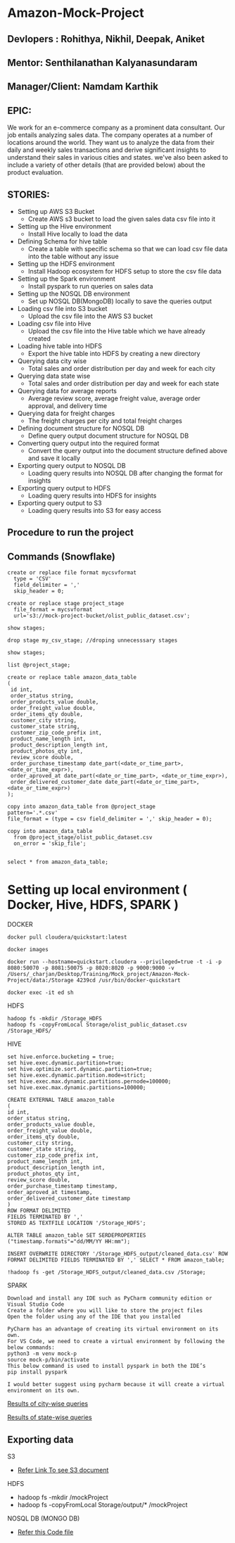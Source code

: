 # Amazon-Mock-Project

## Devlopers : Rohithya, Nikhil, Deepak, Aniket

## Mentor: Senthilanathan Kalyanasundaram

## Manager/Client: Namdam Karthik

## EPIC:

 We work for an e-commerce company as a prominent data consultant. Our job entails analyzing sales data. The company operates at a number of locations around the world. They want us to analyze the data from their daily and weekly sales transactions and derive significant insights to understand their sales in various cities and states. we've also been asked to include a variety of other details (that are provided below) about the product evaluation.

## STORIES:

- Setting up AWS S3 Bucket
  - Create AWS s3 bucket to load the given sales data csv file into it
- Setting up the Hive environment
  - Install Hive locally to load the data
- Defining Schema for hive table
  - Create a table with specific schema so that we can load csv file data into the table without any issue
- Setting up the HDFS environment
  - Install Hadoop ecosystem for HDFS setup to store the csv file data
- Setting up the Spark environment
  - Install pyspark to run queries on sales data
- Setting up the NOSQL DB environment
  - Set up NOSQL DB(MongoDB) locally to save the queries output
- Loading csv file into S3 bucket
  - Upload the csv file into the AWS S3 bucket
- Loading csv file into Hive
  - Upload the csv file into the Hive table which we have already created
- Loading hive table into HDFS
  - Export the hive table into HDFS by creating a new directory
- Querying data city wise
  - Total sales and order distribution per day and week for each city
- Querying data state wise
  - Total sales and order distribution per day and week for each state
- Querying data for average reports
  - Average review score, average freight value, average order approval, and delivery time
- Querying data for freight charges
  - The freight charges per city and total freight charges
- Defining document structure for NOSQL DB
  - Define query output document structure for NOSQL DB
- Converting query output into the required format
  - Convert the query output into the document structure defined above and save it locally
- Exporting query output to NOSQL DB
  - Loading query results into NOSQL DB after changing the format for insights
- Exporting query output to HDFS
  - Loading query results into HDFS for insights
- Exporting query output to S3
  - Loading query results into S3 for easy access

## Procedure to run the project

## Commands (Snowflake)

```
create or replace file format mycsvformat
  type = 'CSV'
  field_delimiter = ','
  skip_header = 0;
  
create or replace stage project_stage
  file_format = mycsvformat 
  url='s3://mock-project-bucket/olist_public_dataset.csv';

show stages;

drop stage my_csv_stage; //droping unnecesssary stages

show stages;

list @project_stage;

create or replace table amazon_data_table 
(
 id int,
 order_status string,
 order_products_value double,
 order_freight_value double,
 order_items_qty double,
 customer_city string,
 customer_state string,
 customer_zip_code_prefix int,
 product_name_length int,
 product_description_length int,
 product_photos_qty int,
 review_score double,
 order_purchase_timestamp date_part(<date_or_time_part>, <date_or_time_expr>),
 order_aproved_at date_part(<date_or_time_part>, <date_or_time_expr>),
 order_delivered_customer_date date_part(<date_or_time_part>, <date_or_time_expr>) 
); 

copy into amazon_data_table from @project_stage 
pattern='.*.csv' 
file_format = (type = csv field_delimiter = ',' skip_header = 0);

copy into amazon_data_table
  from @project_stage/olist_public_dataset.csv
  on_error = 'skip_file';


select * from amazon_data_table;
```

# Setting up local environment ( Docker, Hive, HDFS, SPARK )

DOCKER

```
docker pull cloudera/quickstart:latest

docker images

docker run --hostname=quickstart.cloudera --privileged=true -t -i -p 8080:50070 -p 8081:50075 -p 8020:8020 -p 9000:9000 -v /Users/_charjan/Desktop/Training/Mock_project/Amazon-Mock-Project/data:/Storage 4239cd /usr/bin/docker-quickstart

docker exec -it ed sh                                
```

HDFS

```
hadoop fs -mkdir /Storage_HDFS
hadoop fs -copyFromLocal Storage/olist_public_dataset.csv /Storage_HDFS/
```

HIVE

```
set hive.enforce.bucketing = true;
set hive.exec.dynamic.partition=true;
set hive.optimize.sort.dynamic.partition=true;
set hive.exec.dynamic.partition.mode=strict;
set hive.exec.max.dynamic.partitions.pernode=100000;
set hive.exec.max.dynamic.partitions=100000;

CREATE EXTERNAL TABLE amazon_table 
(
id int,
order_status string,
order_products_value double,
order_freight_value double,
order_items_qty double,
customer_city string,
customer_state string,
customer_zip_code_prefix int,
product_name_length int,
product_description_length int,
product_photos_qty int,
review_score double,
order_purchase_timestamp timestamp,
order_aproved_at timestamp,
order_delivered_customer_date timestamp
) 
ROW FORMAT DELIMITED
FIELDS TERMINATED BY ',' 
STORED AS TEXTFILE LOCATION '/Storage_HDFS';  

ALTER TABLE amazon_table SET SERDEPROPERTIES ("timestamp.formats"="dd/MM/YY HH:mm");

INSERT OVERWRITE DIRECTORY '/Storage_HDFS_output/cleaned_data.csv' ROW FORMAT DELIMITED FIELDS TERMINATED BY ',' SELECT * FROM amazon_table;

!hadoop fs -get /Storage_HDFS_output/cleaned_data.csv /Storage;
```

SPARK

```
Download and install any IDE such as PyCharm community edition or Visual Studio Code 
Create a folder where you will like to store the project files
Open the folder using any of the IDE that you installed

PyCharm has an advantage of creating its virtual environment on its own.
For VS Code, we need to create a virtual environment by following the below commands:
python3 -m venv mock-p
source mock-p/bin/activate
This below command is used to install pyspark in both the IDE’s
pip install pyspark

I would better suggest using pycharm because it will create a virtual environment on its own.
```

[Results of city-wise queries](https://docs.google.com/document/d/1cAs5sppIqbSO3OZIO7Z-aUHW9mwMmtCMGS4FbYxkyhA/edit#)

[Results of state-wise queries](https://docs.google.com/document/d/1EkTXpiRELX4A6mU1Sc6Y43wPwDEEx4MhTS1Qgt2pEKc/edit)

## Exporting data

S3 
- [Refer Link To see S3 document](https://github.com/aniket-sigmoid/Amazon-Mock-Project/blob/main/Exporting%20df%20to%20S3.pdf)

HDFS
- hadoop fs -mkdir /mockProject
- hadoop fs -copyFromLocal Storage/output/* /mockProject

NOSQL DB (MONGO DB)
- [Refer this Code file](https://github.com/aniket-sigmoid/Amazon-Mock-Project/blob/main/mongodb_export.ipynb)